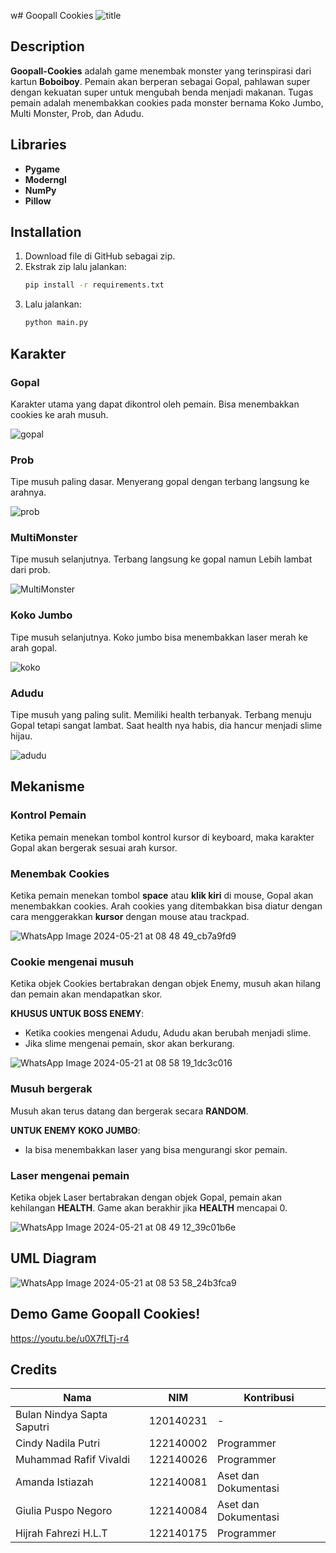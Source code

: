 w# Goopall Cookies
![title](https://github.com/GopalCookies/Tugas-Besar-PBO/assets/167991243/e8e6b57d-b6e9-4bb1-bbaf-6992eaee6b17)


## Description
**Goopall-Cookies** adalah game menembak monster yang terinspirasi dari kartun **Boboiboy**. Pemain akan berperan sebagai Gopal, pahlawan super dengan kekuatan super untuk mengubah benda menjadi makanan. Tugas pemain adalah menembakkan cookies pada monster bernama Koko Jumbo, Multi Monster, Prob, dan Adudu.

## Libraries
- **Pygame**
- **Moderngl**
- **NumPy**
- **Pillow**

## Installation
1. Download file di GitHub sebagai zip.
2. Ekstrak zip lalu jalankan:
    ```bash
    pip install -r requirements.txt
    ```
3. Lalu jalankan:
    ```bash
    python main.py
    ```

## Karakter

### **Gopal**
   Karakter utama yang dapat dikontrol oleh pemain. Bisa menembakkan cookies ke arah musuh.
   
   ![gopal](https://github.com/GopalCookies/Tugas-Besar-PBO/assets/167991243/3e033bff-ed59-4284-8e87-82edda0269bb)

### **Prob**
   Tipe musuh paling dasar. Menyerang gopal dengan terbang langsung ke arahnya.
   
   ![prob](https://github.com/GopalCookies/Tugas-Besar-PBO/assets/167991243/72d8f8df-2ed5-46d7-a9c4-81da64eaf39e)

### **MultiMonster**
   Tipe musuh selanjutnya. Terbang langsung ke gopal namun Lebih lambat dari prob.
   
   ![MultiMonster](https://github.com/GopalCookies/Tugas-Besar-PBO/assets/167991243/5a30e645-a810-4a77-8b3e-d020608fe929)

### **Koko Jumbo**
   Tipe musuh selanjutnya. Koko jumbo bisa menembakkan laser merah ke arah gopal.
   
   ![koko](https://github.com/GopalCookies/Tugas-Besar-PBO/assets/167991243/ad9461cb-93d3-47c4-8079-430fadfed1c3)

### **Adudu**
   Tipe musuh yang paling sulit. Memiliki health terbanyak. Terbang menuju Gopal tetapi sangat lambat. Saat health nya habis, dia hancur menjadi slime hijau.
   
   ![adudu](https://github.com/GopalCookies/Tugas-Besar-PBO/assets/167991243/4d52275e-e954-43d4-96c2-c388903ef4e7)


## Mekanisme
### Kontrol Pemain 
Ketika pemain menekan tombol kontrol kursor di keyboard, maka karakter Gopal akan bergerak sesuai arah kursor.

###  Menembak Cookies
Ketika pemain menekan tombol **space** atau **klik kiri** di mouse, Gopal akan menembakkan cookies. Arah cookies yang ditembakkan bisa diatur dengan cara menggerakkan **kursor** dengan mouse atau trackpad.

![WhatsApp Image 2024-05-21 at 08 48 49_cb7a9fd9](https://github.com/GopalCookies/Tugas-Besar-PBO/assets/167991243/71333dd1-2f3a-4d2f-9a36-c0f1ca31b50e)


### Cookie mengenai musuh
Ketika objek Cookies bertabrakan dengan objek Enemy, musuh akan hilang dan pemain akan mendapatkan skor. 

**KHUSUS UNTUK BOSS ENEMY**:
- Ketika cookies mengenai Adudu, Adudu akan berubah menjadi slime.
- Jika slime mengenai pemain, skor akan berkurang.

![WhatsApp Image 2024-05-21 at 08 58 19_1dc3c016](https://github.com/GopalCookies/Tugas-Besar-PBO/assets/167991243/74764a06-6633-4445-9fba-a4ea0daee799)


### Musuh bergerak
Musuh akan terus datang dan bergerak secara **RANDOM**. 

**UNTUK ENEMY KOKO JUMBO**:
- Ia bisa menembakkan laser yang bisa mengurangi skor pemain.

### Laser mengenai pemain
Ketika objek Laser bertabrakan dengan objek Gopal, pemain akan kehilangan **HEALTH**. Game akan berakhir jika **HEALTH** mencapai 0.

![WhatsApp Image 2024-05-21 at 08 49 12_39c01b6e](https://github.com/GopalCookies/Tugas-Besar-PBO/assets/167991243/266f99e1-c318-4fec-b035-9ceae21f29d1)


## UML Diagram
![WhatsApp Image 2024-05-21 at 08 53 58_24b3fca9](https://github.com/GopalCookies/Tugas-Besar-PBO/assets/167991243/5e185e23-4ef1-4aaa-822f-bdbad5024326)

## Demo Game Goopall Cookies!
https://youtu.be/u0X7fLTj-r4 

## Credits
| Nama | NIM | Kontribusi |
|---|---|---|
| Bulan Nindya Sapta Saputri | 120140231 | - |
| Cindy Nadila Putri | 122140002 | Programmer |
| Muhammad Rafif Vivaldi | 122140026 | Programmer |
| Amanda Istiazah | 122140081 | Aset dan Dokumentasi |
| Giulia Puspo Negoro | 122140084 | Aset dan Dokumentasi |
| Hijrah Fahrezi H.L.T | 122140175 | Programmer |
